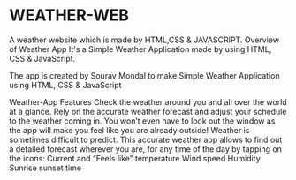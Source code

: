 # WEATHER-WEB
A weather website which is made by HTML,CSS &amp; JAVASCRIPT.
Overview of Weather App
It's a Simple Weather Application made by using HTML, CSS & JavaScript.

The app is created by Sourav Mondal to make Simple Weather Application using HTML, CSS & JavaScript


Weather-App Features
Check the weather around you and all over the world at a glance. Rely on the accurate weather forecast and adjust your schedule to the weather coming in. You won’t even have to look out the window as the app will make you feel like you are already outside!
Weather is sometimes difficult to predict. This accurate weather app allows to find out a detailed forecast wherever you are, for any time of the day by tapping on the icons:
Current and “Feels like” 
temperature
Wind speed 
Humidity
Sunrise
sunset time




